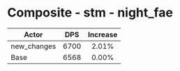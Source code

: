 # Composite - stm - night_fae
| Actor | DPS | Increase |
|---|:---:|:---:|
|new_changes|6700|2.01%|
|Base|6568|0.00%|
